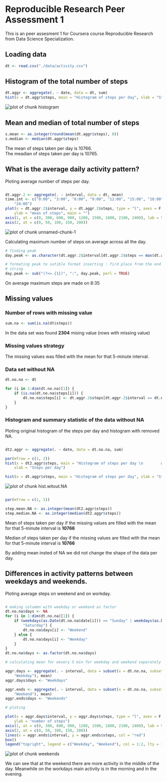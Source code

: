 Reproducible Research Peer Assessment 1
========================================================

This is an peer assesment 1 for Coursera course Reproducible Research from Data Science Specialization.

## Loading data


```r
dt <- read.csv("./data/activity.csv")
```


## Histogram of the total number of steps


```r
dt.aggr <- aggregate(. ~ date, data = dt, sum)
hist(x = dt.aggr$steps, main = "Histogram of steps per day", xlab = "Steps per day")
```

![plot of chunk histogram](figure/histogram.png) 


## Mean and median of total number of steps
  

```r
s.mean <- as.integer(round(mean(dt.aggr$steps), 0))
s.median <- median(dt.aggr$steps)
```

The mean of steps taken per day is 10766.  
The meadian of steps taken per day is 10765.

## What is the average daily activity pattern?

Ploting average number of steps per day.


```r

dt.aggr.2 <- aggregate(. ~ interval, data = dt, mean)
time.int <- c("0:00", "3:00", "6:00", "9:00", "12:00", "15:00", "18:00", "21:00", 
    "24:00")
plot(x = dt.aggr.2$interval, y = dt.aggr.2$steps, type = "l", axes = F, xlab = "time interval", 
    ylab = "mean of steps", main = "")
axis(1, at = c(0, 300, 600, 900, 1200, 1500, 1800, 2100, 2400), lab = time.int)
axis(2, at = c(0, 50, 100, 150, 200))
```

![plot of chunk unnamed-chunk-1](figure/unnamed-chunk-1.png) 


Calculating maximum number of steps on average across all the day.


```r
# finding peak
day.peak <- as.character(dt.aggr.2$interval[dt.aggr.2$steps == max(dt.aggr.2$steps)])

# formating peak to sutible format inserting : fird place from the end of
# string
day.peak <- sub("(?<=.{1})", ":", day.peak, perl = TRUE)
```


On average maximum steps are made on 8:35


## Missing values 
### Number of rows with missing value


```r
sum.na <- sum(is.na(dt$steps))
```


In the data set was found **2304** mising value (rows with missing value)

### Missing values strategy

The missing values was filled with the mean for that 5-minute interval.

### Data set without NA


```r
dt.no.na <- dt

for (i in 1:dim(dt.no.na)[1]) {
    if (is.na(dt.no.na$steps[i])) {
        dt.no.na$steps[i] <- dt.aggr.2$steps[dt.aggr.2$interval == dt.no.na$interval[i]]
    }
}
```


### Histogram and summary statistic of the data without NA

Ploting original histogram of the steps per day and histogram with removed NA.


```r

dt2.aggr <- aggregate(. ~ date, data = dt.no.na, sum)

par(mfrow = c(1, 2))
hist(x = dt2.aggr$steps, main = "Histogram of steps per day \n        with removed NA", 
    xlab = "Steps per day")

hist(x = dt.aggr$steps, main = "Histogram of steps per day", xlab = "Steps per day")
```

![plot of chunk hist.witout.NA](figure/hist_witout_NA.png) 

```r

par(mfrow = c(1, 1))
```



```r
step.mean.NA <- as.integer(mean(dt2.aggr$steps))
step.median.NA <- as.integer(median(dt2.aggr$steps))
```


Mean of steps taken per day if the missing values are filled with the mean for that 5-minute interval is **10766**

Median of steps taken per day if the missing values are filled with the mean for that 5-minute interval is **10766**

By adding mean insted of NA we did not change the shape of the data per day.  

## Differences in activity patterns between weekdays and weekends.
  
Ploting average steps on weekend and on workday.
  

```r

# making colummn with weekday or weekend as factor
dt.no.na$days <- NA
for (i in 1:dim(dt.no.na)[1]) {
    if (weekdays(as.Date(dt.no.na$date[i])) == "Sunday" | weekdays(as.Date(dt.no.na$date[i])) == 
        "Saturday") {
        dt.no.na$days[i] <- "Weekend"
    } else {
        dt.no.na$days[i] <- "Weekday"
    }
}
dt.no.na$days <- as.factor(dt.no.na$days)

# calculating mean for eevery 5 min for weekday and weekend separately

aggr.days <- aggregate(. ~ interval, data = subset(x = dt.no.na, subset = dt.no.na$days == 
    "Weekday"), mean)
aggr.days$days <- "Weekdays"

aggr.ends <- aggregate(. ~ interval, data = subset(x = dt.no.na, subset = dt.no.na$days == 
    "Weekend"), mean)
aggr.ends$days <- "Weekends"

# ploting

plot(x = aggr.days$interval, y = aggr.days$steps, type = "l", axes = F, xlab = "time interval", 
    ylab = "number of steps")
axis(1, at = c(0, 300, 600, 900, 1200, 1500, 1800, 2100, 2400), lab = time.int)
axis(2, at = c(0, 50, 100, 150, 200))
lines(x = aggr.ends$interval, y = aggr.ends$steps, col = "red")
box()
legend("topright", legend = c("Weekday", "Weekend"), col = 1:2, lty = 1)
```

![plot of chunk weekends](figure/weekends.png) 


We can see that at the weekend there are more activity in the middle of the day. Meanwhile on the workdays main activity is in the morning and in the evening. 
